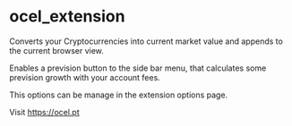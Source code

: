 # ocel_extension

Converts your Cryptocurrencies into current market value and appends to the current browser view. 

Enables a prevision button to the side bar menu, that calculates some prevision growth with your account fees. 

This options can be manage in the extension options page.

Visit https://ocel.pt
